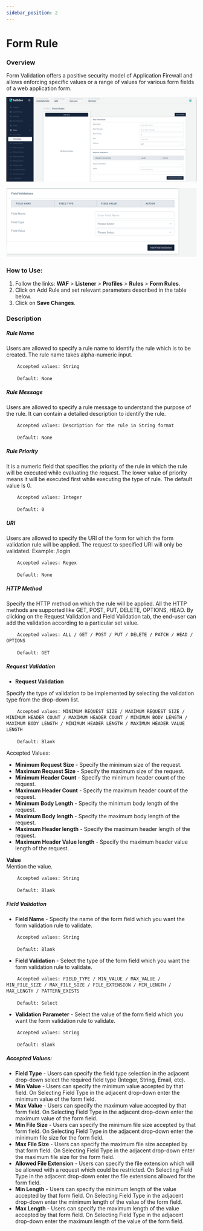 ```yaml
---
sidebar_position: 2
---
```

# Form Rule 
### Overview
Form Validation offers a positive security model of Application Firewall and allows enforcing specific values or a range of values for various form fields of a web application form.  

![Form Page Screen](/img/waf/v7/docs/formrule.png)
 
![Form Page Screen](/img/waf/v7/docs/formrule1.png)

### How to Use:
1. Follow the links: **WAF** > **Listener** > **Profiles** > **Rules** > **Form Rules**.
2. Click on Add Rule and set relevant parameters described in the table below.
3. Click on **Save Changes**.


### Description

##### **Rule Name**
Users are allowed to specify a rule name to identify the rule which is to be created. The rule name takes alpha-numeric input.

```
    Accepted values: String

    Default: None
```


##### **Rule Message**
Users are allowed to specify a rule message to understand the purpose of the rule. It can contain a detailed description to identify the rule.

```
    Accepted values: Description for the rule in String format

    Default: None  
```


##### **Rule Priority**
It is a numeric field that specifies the priority of the rule in which the rule will be executed while evaluating the request. The lower value of priority means it will be executed first while executing the type of rule. The default value Is 0.
    
```
    Accepted values: Integer

    Default: 0
```


##### **URI**
Users are allowed to specify the URI of the form for which the form validation rule will be applied. The request to specified URI will only be validated.
Example: /login

```
    Accepted values: Regex

    Default: None
```


##### **HTTP Method**
Specify the HTTP method on which the rule will be applied. All the HTTP methods are supported like GET, POST, PUT, DELETE, OPTIONS, HEAD.
By clicking on the Request Validation and Field Validation tab, the end-user can add the validation according to a particular set value.

```
    Accepted values: ALL / GET / POST / PUT / DELETE / PATCH / HEAD / OPTIONS

    Default: GET
```


##### **Request Validation**

- **Request Validation**

Specify the type of validation to be implemented by selecting the validation type from the drop-down list.

```
    Accepted values: MINIMUM REQUEST SIZE / MAXIMUM REQUEST SIZE / MINIMUM HEADER COUNT / MAXIMUM HEADER COUNT / MINIMUM BODY LENGTH / MAXIMUM BODY LENGTH / MINIMUM HEADER LENGTH / MAXIMUM HEADER VALUE LENGTH

    Default: Blank
```


Accepted Values:
- **Minimum Request Size** - Specify the minimum size of the request.
- **Maximum Request Size** - Specify the maximum size of the request.
- **Minimum Header Count** - Specify the minimum header count of the request.
- **Maximum Header Count** - Specify the maximum header count of the request.
- **Minimum Body Length** - Specify the minimum body length of the request.
- **Maximum Body length** - Specify the maximum body length of the request.
- **Maximum Header length** - Specify the maximum header length of the request.
- **Maximum Header Value length** - Specify the maximum header value length of the request.  

**Value**  
Mention the value.

```
    Accepted values: String

    Default: Blank
```


##### **Field Validation**

- **Field Name** - Specify the name of the form field which you want the form validation rule to validate.


```
    Accepted values: String

    Default: Blank
```


- **Field Validation** - Select the type of the form field which you want the form validation rule to validate.


```
    Accepted values: FIELD_TYPE / MIN_VALUE / MAX_VALUE / MIN_FILE_SIZE / MAX_FILE_SIZE / FILE_EXTENSION / MIN_LENGTH / MAX_LENGTH / PATTERN_EXISTS

    Default: Select
```


- **Validation Parameter** - Select the value of the form field which you want the form validation rule to validate.


```
    Accepted values: String

    Default: Blank
```


##### Accepted Values:

- **Field Type** - Users can specify the field type selection in the adjacent drop-down select the required field type (Integer, String, Email, etc).
- **Min Value** - Users can specify the minimum value accepted  by that field. On Selecting Field Type in the adjacent drop-down enter the minimum value of the form field.
- **Max Value** - Users can specify the maximum value accepted by that form field. On Selecting Field Type in the adjacent drop-down enter the maximum value of the form field.
- **Min File Size** - Users can specify the minimum file size accepted by that form field. On Selecting Field Type in the adjacent drop-down enter the minimum file size for the form field.
- **Max File Size** - Users can specify the maximum file size accepted by that form field. On Selecting Field Type in the adjacent drop-down enter the maximum file size for the form field.
- **Allowed File Extension** - Users can specify the file extension which will be allowed with a request which could be restricted. On Selecting Field Type in the adjacent drop-down enter the file extensions allowed for the form field.
- **Min Length** - Users can specify the minimum length of the value accepted by that form field. On Selecting Field Type in the adjacent drop-down enter the minimum length of the value of the form field.
- **Max Length** - Users can specify the maximum length of the value accepted by that form field. On Selecting Field Type in the adjacent drop-down enter the maximum length of the value of the form field.



